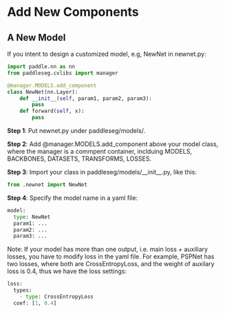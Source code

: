 # Add New Components

## A New Model

If you intent to design a customized model, e.g, NewNet in newnet.py:

```python
import paddle.nn as nn
from paddleseg.cvlibs import manager

@manager.MODELS.add_component
class NewNet(nn.Layer):
    def __init__(self, param1, param2, param3):
        pass
    def forward(self, x):
        pass
```

**Step 1**: Put newnet.py under paddleseg/models/.

**Step 2**: Add @manager.MODELS.add_component above your model class, where the manager is a commpent container, inclduing MODELS, BACKBONES, DATASETS, TRANSFORMS, LOSSES.

**Step 3**: Import your class in paddleseg/models/\_\_init\_\_.py, like this:
```python
from .newnet import NewNet
```

**Step 4**: Specify the model name in a yaml file:

```python
model:
  type: NewNet
  param1: ...
  param2: ...
  param3: ...
```

Note: If your model has more than one output, i.e. main loss + auxiliary losses, you have to modify loss in the yaml file. For example, PSPNet has two losses, where both are CrossEntropyLoss, and the weight of auxilary loss is 0.4, thus we have the loss settings:
```python
loss:
  types:
    - type: CrossEntropyLoss
  coef: [1, 0.4]
```
